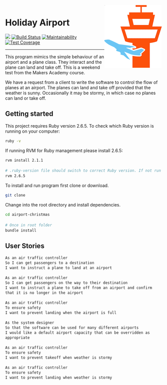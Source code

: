 <img src="./_imgs/plane.png" align="right" />

# Holiday Airport

![](https://img.shields.io/badge/Practice-Makers%20Academy-red)
[![Build Status](https://travis-ci.com/jonesandy/airport-christmas.svg?branch=master)](https://travis-ci.com/jonesandy/airport-christmas)
[![Maintainability](https://api.codeclimate.com/v1/badges/c8319d3ee6035cba9579/maintainability)](https://codeclimate.com/github/jonesandy/airport-christmas/maintainability)
[![Test Coverage](https://api.codeclimate.com/v1/badges/c8319d3ee6035cba9579/test_coverage)](https://codeclimate.com/github/jonesandy/airport-christmas/test_coverage)


---
This program mimics the simple behaviour of an airport and a plane class. They interact and the plane can land and take off. This is a weekend test from the Makers Academy course. 

We have a request from a client to write the software to control the flow of planes at an airport. The planes can land and take off provided that the weather is sunny. Occasionally it may be stormy, in which case no planes can land or take off.

## Getting started

This project requires Ruby version 2.6.5. To check which Ruby version is running on your computer:

```bash
ruby -v
```

If running RVM for Ruby management please install 2.6.5:

```bash
rvm install 2.1.1

# .ruby-version file should switch to correct Ruby version. If not run this command
rvm 2.6.5
```

To install and run program first clone or download.

```bash 
git clone
```

Change into the root directory and install dependencies.

```bash
cd airport-christmas

# Once in root folder
bundle install
```

## User Stories

```
As an air traffic controller 
So I can get passengers to a destination 
I want to instruct a plane to land at an airport

As an air traffic controller 
So I can get passengers on the way to their destination 
I want to instruct a plane to take off from an airport and confirm that it is no longer in the airport

As an air traffic controller 
To ensure safety 
I want to prevent landing when the airport is full 

As the system designer
So that the software can be used for many different airports
I would like a default airport capacity that can be overridden as appropriate

As an air traffic controller 
To ensure safety 
I want to prevent takeoff when weather is stormy 

As an air traffic controller 
To ensure safety 
I want to prevent landing when weather is stormy 
```
